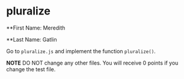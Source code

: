 # pluralize

**First Name: Meredith

**Last Name: Gatlin

Go to `pluralize.js` and implement the function `pluralize()`. 

**NOTE** DO NOT change any other files. You will receive 0 points if you change the test file.
